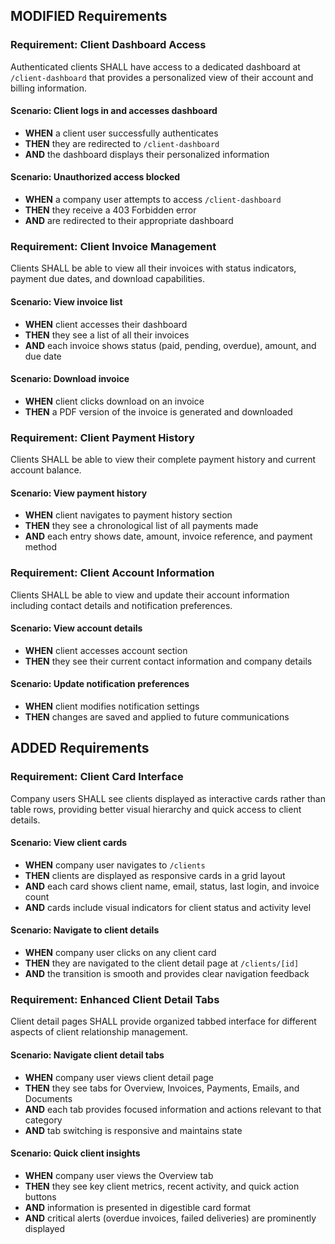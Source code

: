 ## MODIFIED Requirements

### Requirement: Client Dashboard Access

Authenticated clients SHALL have access to a dedicated dashboard at `/client-dashboard` that provides a personalized view of their account and billing information.

#### Scenario: Client logs in and accesses dashboard

- **WHEN** a client user successfully authenticates
- **THEN** they are redirected to `/client-dashboard`
- **AND** the dashboard displays their personalized information

#### Scenario: Unauthorized access blocked

- **WHEN** a company user attempts to access `/client-dashboard`
- **THEN** they receive a 403 Forbidden error
- **AND** are redirected to their appropriate dashboard

### Requirement: Client Invoice Management

Clients SHALL be able to view all their invoices with status indicators, payment due dates, and download capabilities.

#### Scenario: View invoice list

- **WHEN** client accesses their dashboard
- **THEN** they see a list of all their invoices
- **AND** each invoice shows status (paid, pending, overdue), amount, and due date

#### Scenario: Download invoice

- **WHEN** client clicks download on an invoice
- **THEN** a PDF version of the invoice is generated and downloaded

### Requirement: Client Payment History

Clients SHALL be able to view their complete payment history and current account balance.

#### Scenario: View payment history

- **WHEN** client navigates to payment history section
- **THEN** they see a chronological list of all payments made
- **AND** each entry shows date, amount, invoice reference, and payment method

### Requirement: Client Account Information

Clients SHALL be able to view and update their account information including contact details and notification preferences.

#### Scenario: View account details

- **WHEN** client accesses account section
- **THEN** they see their current contact information and company details

#### Scenario: Update notification preferences

- **WHEN** client modifies notification settings
- **THEN** changes are saved and applied to future communications

## ADDED Requirements

### Requirement: Client Card Interface

Company users SHALL see clients displayed as interactive cards rather than table rows, providing better visual hierarchy and quick access to client details.

#### Scenario: View client cards

- **WHEN** company user navigates to `/clients`
- **THEN** clients are displayed as responsive cards in a grid layout
- **AND** each card shows client name, email, status, last login, and invoice count
- **AND** cards include visual indicators for client status and activity level

#### Scenario: Navigate to client details

- **WHEN** company user clicks on any client card
- **THEN** they are navigated to the client detail page at `/clients/[id]`
- **AND** the transition is smooth and provides clear navigation feedback

### Requirement: Enhanced Client Detail Tabs

Client detail pages SHALL provide organized tabbed interface for different aspects of client relationship management.

#### Scenario: Navigate client detail tabs

- **WHEN** company user views client detail page
- **THEN** they see tabs for Overview, Invoices, Payments, Emails, and Documents
- **AND** each tab provides focused information and actions relevant to that category
- **AND** tab switching is responsive and maintains state

#### Scenario: Quick client insights

- **WHEN** company user views the Overview tab
- **THEN** they see key client metrics, recent activity, and quick action buttons
- **AND** information is presented in digestible card format
- **AND** critical alerts (overdue invoices, failed deliveries) are prominently displayed
